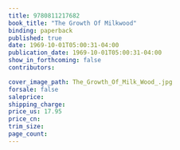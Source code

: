 ```yaml
---
title: 9780811217682
book_title: "The Growth Of Milkwood"
binding: paperback
published: true
date: 1969-10-01T05:00:31-04:00
publication_date: 1969-10-01T05:00:31-04:00
show_in_forthcoming: false
contributors:

cover_image_path: The_Growth_Of_Milk_Wood_.jpg
forsale: false
saleprice:
shipping_charge:
price_us: 17.95
price_cn:
trim_size:
page_count:
---
```


